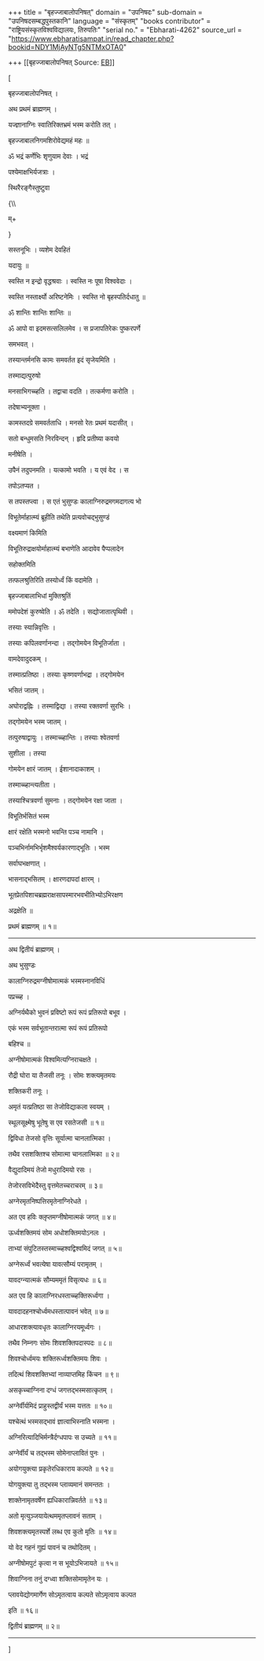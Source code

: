 +++
title = "बृहज्जाबालोपनिषत्"
domain = "उपनिषदः"
sub-domain = "उपनिषदसम्बद्धपुस्तकानि"
language = "संस्कृतम्"
"books contributor" = "राष्ट्रियसंस्कृतविश्वविद्यालयः, तिरुपतिः"
"serial no." = "Ebharati-4262"
source_url = "https://www.ebharatisampat.in/read_chapter.php?bookid=NDY1MjAyNTg5NTMxOTA0"

+++
[[बृहज्जाबालोपनिषत्	Source: [EB](https://www.ebharatisampat.in/read_chapter.php?bookid=NDY1MjAyNTg5NTMxOTA0)]]

\[



बृहज्जाबालोपनिषत् ।



अथ प्रथमं ब्राह्मणम् ।



यज्ज्ञानाग्निः स्वातिरिक्तभ्रमं भस्म करोति तत् ।

बृहज्जाबालनिगमशिरोवेद्यमहं महः ॥

ॐ भद्रं कर्णेभिः शृणुयाम देवाः । भद्रं

पश्येमाक्षभिर्यजत्राः ।

स्थिरैरङ्गैस्तुष्टुवा

{\\\\

म्+

}

सस्तनूभिः । व्यशेम देवहितं

यदायुः ॥

स्वस्ति न इन्द्रो वृद्धश्रवाः । स्वस्ति नः पूषा विश्ववेदाः ।

स्वस्ति नस्तार्क्ष्यो अरिष्टनेमिः । स्वस्ति नो बृहस्पतिर्दधातु ॥

ॐ शान्तिः शान्तिः शान्तिः ॥

ॐ आपो वा इदमसत्सलिलमेव । स प्रजापतिरेकः पुष्करपर्णे

समभवत् ।

तस्यान्तर्मनसि कामः समवर्तत इदं सृजेयमिति ।

तस्माद्यत्पुरुषो

मनसाभिगच्च्हति । तद्वाचा वदति । तत्कर्मणा करोति ।

तदेषाभ्यनूक्ता ।

कामस्तदग्रे समवर्तताधि । मनसो रेतः प्रथमं यदासीत् ।

सतो बन्धुमसति निरविन्दन् । हृदि प्रतीष्या कवयो

मनीषेति ।

उपैनं तदुपनमति । यत्कामो भवति । य एवं वेद । स

तपोऽतप्यत ।

स तपस्तप्त्वा । स एतं भुसुण्डः कालाग्निरुद्रमगमदागत्य भो

विभूतेर्माहात्म्यं ब्रूहीति तथेति प्रत्यवोचद्भुसुण्डं

वक्ष्यमाणं किमिति

विभूतिरुद्राक्षयोर्माहात्म्यं बभाणेति आदावेव पैप्पलादेन

सहोक्तमिति

तत्फलश्रुतिरिति तस्योर्ध्वं किं वदामेति ।

बृहज्जाबालाभिधां मुक्तिश्रुतिं

ममोपदेशं कुरुष्वेति । ॐ तदेति । सद्योजातात्पृथिवी ।

तस्याः स्यान्निवृत्तिः ।

तस्याः कपिलवर्णानन्दा । तद्गोमयेन विभूतिर्जाता ।

वामदेवादुदकम् ।

तस्मात्प्रतिष्ठा । तस्याः कृष्णवर्णाभद्रा । तद्गोमयेन

भसितं जातम् ।

अघोराद्वह्निः । तस्माद्विद्या । तस्या रक्तवर्णा सुरभिः ।

तद्गोमयेन भस्म जातम् ।

तत्पुरुषाद्वायुः । तस्माच्च्हान्तिः । तस्याः श्वेतवर्णा

सुशीला । तस्या

गोमयेन क्षारं जातम् । ईशानादाकाशम् ।

तस्माच्च्हान्त्यतीता ।

तस्याश्चित्रवर्णा सुमनाः । तद्गोमयेन रक्षा जाता ।

विभूतिर्भसितं भस्म

क्षारं रक्षेति भस्मनो भवन्ति पञ्च नामानि ।

पञ्चभिर्नामभिर्भृशमैश्वर्यकारणाद्भूतिः । भस्म

सर्वाघभक्षणात् ।

भासनाद्भसितम् । क्षारणदापदां क्षारम् ।

भूतप्रेतपिशाचब्रह्मराक्षसापस्मारभवभीतिभ्योऽभिरक्षण

अद्रक्षेति ॥

प्रथमं ब्राह्मणम् ॥ १॥

--------- ---------





अथ द्वितीयं ब्राह्मणम् ।



अथ भुसुण्डः

कालाग्निरुद्रमग्नीषोमात्मकं भस्मस्नानविधिं

पप्रच्च्ह ।

अग्निर्यथैको भुवनं प्रविष्टो रूपं रूपं प्रतिरूपो बभूव ।

एकं भस्म सर्वभूतान्तरात्मा रूपं रूपं प्रतिरूपो

बहिश्च ॥

अग्नीषोमात्मकं विश्वमित्यग्निराचक्षते ।

रौद्री घोरा या तैजसी तनूः । सोमः शक्त्यमृतमयः

शक्तिकरी तनूः ।

अमृतं यत्प्रतिष्ठा सा तेजोविद्याकला स्वयम् ।

स्थूलसूक्ष्मेषु भूतेषु स एव रसतेजसी ॥ १॥

द्विविधा तेजसो वृत्तिः सूर्यात्मा चानलात्मिका ।

तथैव रसशक्तिश्च सोमात्मा चानलात्मिका ॥ २॥

वैद्युदादिमयं तेजो मधुरादिमयो रसः ।

तेजोरसविभेदैस्तु वृत्तमेतच्चराचरम् ॥ ३॥

अग्नेरमृतनिष्पत्तिरमृतेनाग्निरेधते ।

अत एव हविः क्लृप्तमग्नीषोमात्मकं जगत् ॥ ४॥

ऊर्ध्वशक्तिमयं सोम अधोशक्तिमयोऽनलः ।

ताभ्यां संपुटितस्तस्माच्च्हश्वद्विश्वमिदं जगत् ॥ ५॥

अग्नेरूर्ध्वं भवत्येषा यावत्सौम्यं परामृतम् ।

यावदग्न्यात्मकं सौम्यममृतं विसृत्यधः ॥ ६॥

अत एव हि कालाग्निरधस्ताच्च्हक्तिरूर्ध्वगा ।

यावदादहनश्चोर्ध्वमधस्तात्पावनं भवेत् ॥ ७॥

आधारशक्त्यावधृतः कालाग्निरयमूर्ध्वगः ।

तथैव निम्नगः सोमः शिवशक्तिपदास्पदः ॥ ८॥

शिवश्चोर्ध्वमयः शक्तिरूर्ध्वशक्तिमयः शिवः ।

तदित्थं शिवशक्तिभ्यां नाव्याप्तमिह किंचन ॥ ९॥

असकृच्चाग्निना दग्धं जगत्तद्भस्मसात्कृतम् ।

अग्नेर्वीर्यमिदं प्राहुस्तद्वीर्यं भस्म यत्ततः ॥ १०॥

यश्चेत्थं भस्मसद्भावं ज्ञात्वाभिस्नाति भस्मना ।

अग्निरित्यादिभिर्मन्त्रैर्दग्धपापः स उच्यते ॥ ११॥

अग्नेर्वीर्यं च तद्भस्म सोमेनाप्लावितं पुनः ।

अयोगयुक्त्या प्रकृतेरधिकाराय कल्पते ॥ १२॥

योगयुक्त्या तु तद्भस्म प्लाव्यमानं समन्ततः ।

शाक्तेनामृतवर्षेण ह्यधिकारान्निवर्तते ॥ १३॥

अतो मृत्युञ्जयायेत्थममृतप्लावनं सताम् ।

शिवशक्त्यमृतस्पर्शे लब्ध एव कुतो मृतिः ॥ १४॥

यो वेद गहनं गुह्यं पावनं च तथोदितम् ।

अग्नीषोमपुटं कृत्वा न स भूयोऽभिजायते ॥ १५॥

शिवाग्निना तनुं दग्ध्वा शक्तिसोमामृतेन यः ।

प्लावयेद्योगमार्गेण सोऽमृतत्वाय कल्पते सोऽमृत्वाय कल्पत

इति ॥ १६॥

द्वितीयं ब्राह्मणम् ॥ २॥

---------- -----------

\]
